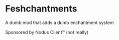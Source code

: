 # Feshchantments

A dumb mod that adds a dumb enchantment system

Sponsored by Nodus Client&trade; (not really)